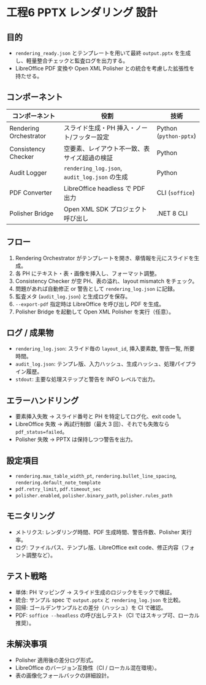 # 工程6 PPTX レンダリング 設計

## 目的
- `rendering_ready.json` とテンプレートを用いて最終 `output.pptx` を生成し、軽量整合チェックと監査ログを出力する。
- LibreOffice PDF 変換や Open XML Polisher との統合を考慮した拡張性を持たせる。

## コンポーネント
| コンポーネント | 役割 | 技術 |
| --- | --- | --- |
| Rendering Orchestrator | スライド生成・PH 挿入・ノート/フッター設定 | Python (`python-pptx`) |
| Consistency Checker | 空要素、レイアウト不一致、表サイズ超過の検証 | Python |
| Audit Logger | `rendering_log.json`, `audit_log.json` の生成 | Python |
| PDF Converter | LibreOffice headless で PDF 出力 | CLI (`soffice`) |
| Polisher Bridge | Open XML SDK プロジェクト呼び出し | .NET 8 CLI |

## フロー
1. Rendering Orchestrator がテンプレートを開き、章情報を元にスライドを生成。  
2. 各 PH にテキスト・表・画像を挿入し、フォーマット調整。  
3. Consistency Checker が空 PH、表の溢れ、layout mismatch をチェック。  
4. 問題があれば自動修正 or 警告として `rendering_log.json` に記録。  
5. 監査メタ (`audit_log.json`) と生成ログを保存。  
6. `--export-pdf` 指定時は LibreOffice を呼び出し PDF を生成。  
7. Polisher Bridge を起動して Open XML Polisher を実行（任意）。

## ログ / 成果物
- `rendering_log.json`: スライド毎の `layout_id`, 挿入要素数, 警告一覧, 所要時間。
- `audit_log.json`: テンプレ版、入力ハッシュ、生成ハッシュ、処理パイプライン履歴。
- `stdout`: 主要な処理ステップと警告を INFO レベルで出力。

## エラーハンドリング
- 要素挿入失敗 → スライド番号と PH を特定してログ化、exit code 1。
- LibreOffice 失敗 → 再試行制御（最大 3 回）、それでも失敗なら `pdf_status=failed`。
- Polisher 失敗 → PPTX は保持しつつ警告を出力。

## 設定項目
- `rendering.max_table_width_pt`, `rendering.bullet_line_spacing`, `rendering.default_note_template`
- `pdf.retry_limit`, `pdf.timeout_sec`
- `polisher.enabled`, `polisher.binary_path`, `polisher.rules_path`

## モニタリング
- メトリクス: レンダリング時間、PDF 生成時間、警告件数、Polisher 実行率。
- ログ: ファイルパス、テンプレ版、LibreOffice exit code、修正内容（フォント調整など）。

## テスト戦略
- 単体: PH マッピング → スライド生成のロジックをモックで検証。
- 統合: サンプル spec で `output.pptx` と `rendering_log.json` を比較。
- 回帰: ゴールデンサンプルとの差分（ハッシュ）を CI で確認。
- PDF: `soffice --headless` の呼び出しテスト（CI ではスキップ可、ローカル推奨）。

## 未解決事項
- Polisher 適用後の差分ログ形式。
- LibreOffice のバージョン互換性（CI / ローカル混在環境）。
- 表の画像化フォールバックの詳細設計。
